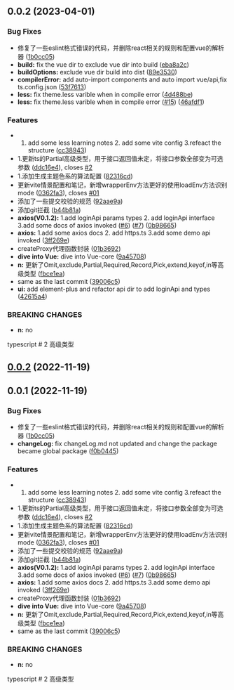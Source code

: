 ## 0.0.2 (2023-04-01)


### Bug Fixes

* 修复了一些eslint格式错误的代码，并删除react相关的规则和配置vue的解析器 ([1b0cc05](https://github.com/Henrycheheng/SuperStock/commit/1b0cc0547b56ac718001ad059e1864433656a68f))
* **build:** fix the vue dir to exclude vue dir into build ([eba8a2c](https://github.com/Henrycheheng/SuperStock/commit/eba8a2c7b7011e1dc0cc60a192edc3c7ffd3b864))
* **buildOptions:** exclude vue dir build into dist ([89e3530](https://github.com/Henrycheheng/SuperStock/commit/89e3530d161b56b2e8c3ee20c6b28e21c1b95cee))
* **compilerError:** add auto-import components and auto import vue/api,fix ts.config.json ([53f7613](https://github.com/Henrycheheng/SuperStock/commit/53f7613ba8d50353618c815ad0c04b6fcc5cedd1))
* **less:** fix theme.less varible when in compile error ([4d488be](https://github.com/Henrycheheng/SuperStock/commit/4d488be203ee9159dc64e6cdb76eabcff6204b29))
* **less:** fix theme.less varible when in compile error ([#15](https://github.com/Henrycheheng/SuperStock/issues/15)) ([46afdf1](https://github.com/Henrycheheng/SuperStock/commit/46afdf11ce552b352c00814474c32ff15cbe8844))


### Features

* 1. add some less learning notes 2. add some vite config 3.refeact the structure ([cc38943](https://github.com/Henrycheheng/SuperStock/commit/cc389439151c46a3865344a7878b02eb9a2ee84a))
* 1.更新ts的Partial高级类型，用于接口返回值未定，将接口参数全部变为可选参数 ([ddc16e4](https://github.com/Henrycheheng/SuperStock/commit/ddc16e4e433d8118507723b9bc50c50adc9ebfba)), closes [#2](https://github.com/Henrycheheng/SuperStock/issues/2)
* 1.添加生成主题色系的算法配置 ([82316cd](https://github.com/Henrycheheng/SuperStock/commit/82316cdec3ffd22557bdb3efbbe3591fb4fa8f60))
* 更新vite情景配置和笔记，新增wrapperEnv方法更好的使用loadEnv方法识别mode ([0362fa3](https://github.com/Henrycheheng/SuperStock/commit/0362fa346a8fd112c7449d55075a635b11b519f5)), closes [#01](https://github.com/Henrycheheng/SuperStock/issues/01)
* 添加了一些提交校验的规范 ([92aae9a](https://github.com/Henrycheheng/SuperStock/commit/92aae9abd8521138fe3afa322abd327ba847c779))
* 添加git拦截 ([b44b81a](https://github.com/Henrycheheng/SuperStock/commit/b44b81aaad056d2fec5d3ecc5835c090f67e2c5b))
* **axios(V0.1.2):** 1.add loginApi params types 2. add loginApi interface 3.add some docs of axios invoked ([#6](https://github.com/Henrycheheng/SuperStock/issues/6)) ([#7](https://github.com/Henrycheheng/SuperStock/issues/7)) ([0b98665](https://github.com/Henrycheheng/SuperStock/commit/0b98665ee91e8749d2d6c4f3ab70944869d17013))
* **axios:** 1.add some axios docs 2. add https.ts 3.add some demo api invoked ([3ff269e](https://github.com/Henrycheheng/SuperStock/commit/3ff269e9948f532999c853f6dd6424cdda4fcdb9))
* createProxy代理函数封装 ([01b3692](https://github.com/Henrycheheng/SuperStock/commit/01b36924a180917a2156aadfdc9d50a0ce6bc005))
* **dive into Vue:** dive into Vue-core ([9a45708](https://github.com/Henrycheheng/SuperStock/commit/9a4570822b21da0fc56e983de830cd5562ca77e3))
* **n:** 更新了Omit,exclude,Partial,Required,Record,Pick,extend,keyof,in等高级类型 ([fbce1ea](https://github.com/Henrycheheng/SuperStock/commit/fbce1ea14fa43bbbc433fd7b15bd67db6936abf2))
* same as the last commit ([39006c5](https://github.com/Henrycheheng/SuperStock/commit/39006c57f33ff9cbac4960f4f16202aba6bc6599))
* **ui:** add element-plus and refactor api dir to add loginApi and types ([42615a4](https://github.com/Henrycheheng/SuperStock/commit/42615a432ba9d8693ac0fc7b0d0d9ffdcb13f75d))


### BREAKING CHANGES

* **n:** no

typescript # 2 高级类型



## [0.0.2](https://github.com/Henrycheheng/SuperStock/compare/v0.0.1...v0.0.2) (2022-11-19)



## 0.0.1 (2022-11-19)


### Bug Fixes

* 修复了一些eslint格式错误的代码，并删除react相关的规则和配置vue的解析器 ([1b0cc05](https://github.com/Henrycheheng/SuperStock/commit/1b0cc0547b56ac718001ad059e1864433656a68f))
* **changeLog:** fix changeLog.md not updated and change the package became global package ([f0b0445](https://github.com/Henrycheheng/SuperStock/commit/f0b044526e47d75e1ebf2f14ce8be16c3f19bbd9))


### Features

* 1. add some less learning notes 2. add some vite config 3.refeact the structure ([cc38943](https://github.com/Henrycheheng/SuperStock/commit/cc389439151c46a3865344a7878b02eb9a2ee84a))
* 1.更新ts的Partial高级类型，用于接口返回值未定，将接口参数全部变为可选参数 ([ddc16e4](https://github.com/Henrycheheng/SuperStock/commit/ddc16e4e433d8118507723b9bc50c50adc9ebfba)), closes [#2](https://github.com/Henrycheheng/SuperStock/issues/2)
* 1.添加生成主题色系的算法配置 ([82316cd](https://github.com/Henrycheheng/SuperStock/commit/82316cdec3ffd22557bdb3efbbe3591fb4fa8f60))
* 更新vite情景配置和笔记，新增wrapperEnv方法更好的使用loadEnv方法识别mode ([0362fa3](https://github.com/Henrycheheng/SuperStock/commit/0362fa346a8fd112c7449d55075a635b11b519f5)), closes [#01](https://github.com/Henrycheheng/SuperStock/issues/01)
* 添加了一些提交校验的规范 ([92aae9a](https://github.com/Henrycheheng/SuperStock/commit/92aae9abd8521138fe3afa322abd327ba847c779))
* 添加git拦截 ([b44b81a](https://github.com/Henrycheheng/SuperStock/commit/b44b81aaad056d2fec5d3ecc5835c090f67e2c5b))
* **axios(V0.1.2):** 1.add loginApi params types 2. add loginApi interface 3.add some docs of axios invoked ([#6](https://github.com/Henrycheheng/SuperStock/issues/6)) ([#7](https://github.com/Henrycheheng/SuperStock/issues/7)) ([0b98665](https://github.com/Henrycheheng/SuperStock/commit/0b98665ee91e8749d2d6c4f3ab70944869d17013))
* **axios:** 1.add some axios docs 2. add https.ts 3.add some demo api invoked ([3ff269e](https://github.com/Henrycheheng/SuperStock/commit/3ff269e9948f532999c853f6dd6424cdda4fcdb9))
* createProxy代理函数封装 ([01b3692](https://github.com/Henrycheheng/SuperStock/commit/01b36924a180917a2156aadfdc9d50a0ce6bc005))
* **dive into Vue:** dive into Vue-core ([9a45708](https://github.com/Henrycheheng/SuperStock/commit/9a4570822b21da0fc56e983de830cd5562ca77e3))
* **n:** 更新了Omit,exclude,Partial,Required,Record,Pick,extend,keyof,in等高级类型 ([fbce1ea](https://github.com/Henrycheheng/SuperStock/commit/fbce1ea14fa43bbbc433fd7b15bd67db6936abf2))
* same as the last commit ([39006c5](https://github.com/Henrycheheng/SuperStock/commit/39006c57f33ff9cbac4960f4f16202aba6bc6599))


### BREAKING CHANGES

* **n:** no

typescript # 2 高级类型




